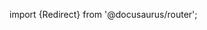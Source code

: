 import {Redirect} from '@docusaurus/router';

<Redirect to="/2.0/docs/library/tutorials/customizing-modules" />